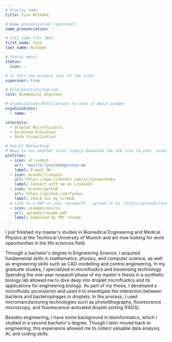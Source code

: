 ```yaml
---
# Display name
title: Fynn Withake

# Name pronunciation (optional)
name_pronunciation: ''

# Full name (for SEO)
first_name: Fynn
last_name: Withake

# Status emoji
status:
  icon: ☕️

# Is this the primary user of the site?
superuser: true

# Role/position/tagline
role: Biomedical Engineer

# Organizations/Affiliations to show in About widget
organizations:
  - name: ''

interests:
  - Droplet Microfluidics
  - Directed Evolution
  - Data Visualization

# Social Networking
# Need to use another icon? Simply download the SVG icon to your `assets/media/icons/` folder.
profiles:
  - icon: at-symbol
    url: 'mailto:fynn1444@proton.me'
    label: E-mail Me
  - icon: brands/linkedin
    url: https://www.linkedin.com/in/fynnwithake
    label: Connect with me on LinkedIn
  - icon: brands/github
    url: https://github.com/fynnwi
    label: Check out my GitHub
  # Link to a PDF of your resume/CV - upload it to `static/uploads/resume.pdf`
  - icon: academicons/cv
    url: uploads/resume.pdf
    label: Download my PDF resume
---
```


I just finished my master's studies in Biomedical Engineering and Medical Physics at the Technical University of Munich and am now looking for work opportunities in the life sciences field. 

Through a bachelor's degree in Engineering Science, I acquired fundamental skills in mathematics, physics, and computer science, as well as engineering skills such as CAD-modelling and control engineering.
In my graduate studies, I specialized in microfluidics and biosensing technology. Spending the one-year research phase of my master's thesis in a synthetic biology lab allowed me to dive deep into droplet microfluidics and its applications for engineering biology. As part of my thesis, I developed a microfluidic picoinjector and used it to investigate the interaction between bacteria and bacteriophages in droplets. In the process, I used micromanufacturing technologies such as photolithography, fluorescence microscopy, and fluorescence-activated droplet sorting (FADS).

Besides engineering, I have some background in bioinformatics, which I studied in a second bachelor's degree. Though I later moved back to engineering, this experience allowed me to collect valuable data analysis, AI, and coding skills.